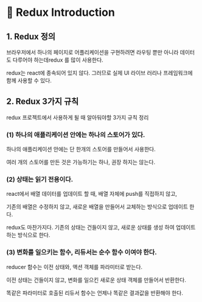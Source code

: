 # 📄 Redux Introduction

## 1. Redux 정의

브라우저에서 하나의 페이지로 어플리케이션을 구현하려면 라우팅 뿐만 아니라 데이터도 다루어야 하는데redux 를 많이 사용한다.

redux는 react에 종속되어 있지 않다. 그러므로 실제 UI 라이브 러리나 프레임워크에 함께 사용할 수 있다.

## 2. Redux 3가지 규칙

redux 프로젝트에서 사용하게 될 때 알아둬야할 3가지 규칙 정리

### \(1\) 하나의 애플리케이션 안에는 하나의 스토어가 있다.

하나의 애플리케이션 안에는 단 한개의 스토어를 만들어서 사용한다.

여러 개의 스토어를 만든 것은 가능하기는 하나, 권장 하지는 않는다.

### \(2\) 상태는 읽기 전용이다.

react에서 배열 데이터를 업데이트 할 때, 배열 자체에 push를 직접하지 않고,

기존의 배열은 수정하지 않고, 새로운 배열을 만들어서 교체하는 방식으로 업데이트 한다.

redux도 마찬가지다. 기존의 상태는 건들이지 않고, 새로운 상태를 생성 하여 업데이트 하는 방식으로 한다.

### \(3\) 변화를 일으키는 함수, 리듀서는 순수 함수 이여야 한다.

reducer 함수는 이전 상태와, 액션 객체를 파라미터로 받는다.

이전 상태는 건들이지 않고, 변화를 일으킨 새로운 상태 객체를 만들어서 반환한다.

똑같은 파라미터로 호출된 리듀서 함수는 언제나 똑같은 결과값을 반환해야 한다.



